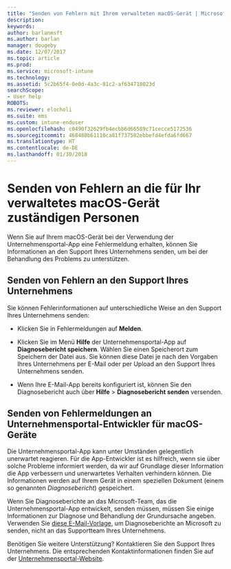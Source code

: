 ```yaml
---
title: "Senden von Fehlern mit Ihrem verwalteten macOS-Gerät | Microsoft-Dokumentation"
description: 
keywords: 
author: barlanmsft
ms.author: barlan
manager: dougeby
ms.date: 12/07/2017
ms.topic: article
ms.prod: 
ms.service: microsoft-intune
ms.technology: 
ms.assetid: 5c2b65f4-0e0d-4a3c-81c2-af634718023d
searchScope:
- User help
ROBOTS: 
ms.reviewer: elocholi
ms.suite: ems
ms.custom: intune-enduser
ms.openlocfilehash: c0490f32629fb4ecbb6d66589c71cecce5172536
ms.sourcegitcommit: 468480b61110ca81f737582ebbefd4efda6fd667
ms.translationtype: HT
ms.contentlocale: de-DE
ms.lasthandoff: 01/30/2018
---
```

# <a name="submit-errors-to-the-right-people-for-your-managed-macos-device"></a>Senden von Fehlern an die für Ihr verwaltetes macOS-Gerät zuständigen Personen

Wenn Sie auf Ihrem macOS-Gerät bei der Verwendung der Unternehmensportal-App eine Fehlermeldung erhalten, können Sie Informationen an den Support Ihres Unternehmens senden, um bei der Behandlung des Problems zu unterstützen.

## <a name="send-errors-to-your-company-support"></a>Senden von Fehlern an den Support Ihres Unternehmens

 Sie können Fehlerinformationen auf unterschiedliche Weise an den Support Ihres Unternehmens senden:

-   Klicken Sie in Fehlermeldungen auf **Melden**.

-   Klicken Sie im Menü **Hilfe** der Unternehmensportal-App auf **Diagnosebericht speichern**. Wählen Sie einen Speicherort zum Speichern der Datei aus. Sie können diese Datei je nach den Vorgaben Ihres Unternehmens per E-Mail oder per Upload an den Support Ihres Unternehmens senden.

- Wenn Ihre E-Mail-App bereits konfiguriert ist, können Sie den Diagnosebericht auch über **Hilfe** > **Diagnosebericht senden** versenden.

## <a name="send-errors-to-the-company-portal-developers-for-macos-devices"></a>Senden von Fehlermeldungen an Unternehmensportal-Entwickler für macOS-Geräte

Die Unternehmensportal-App kann unter Umständen gelegentlich unerwartet reagieren. Für die App-Entwickler ist es hilfreich, wenn sie über solche Probleme informiert werden, da wir auf Grundlage dieser Information die App verbessern und unerwartetes Verhalten verhindern können. Die Informationen werden auf Ihrem Gerät in einem speziellen Dokument (einem so genannten _Diagnosebericht_) gespeichert.

Wenn Sie Diagnoseberichte an das Microsoft-Team, das die Unternehmensportal-App entwickelt, senden müssen, müssen Sie einige Informationen zur Diagnose und Behandlung der Grundursache angeben. Verwenden Sie <a href="mailto:IntuneCPiOSfeedback@microsoft.com?subject=My Company Portal App Closed Unexpectedly&body=Press and hold, then paste your copied Company Portal app logs here.">diese E-Mail-Vorlage</a>, um Diagnoseberichte an Microsoft zu senden, nicht an das Supportteam Ihres Unternehmens.

Benötigen Sie weitere Unterstützung? Kontaktieren Sie den Support Ihres Unternehmens. Die entsprechenden Kontaktinformationen finden Sie auf der [Unternehmensportal-Website](https://portal.manage.microsoft.com#HelpDeskDialog).
